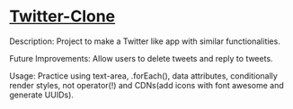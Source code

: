 # [Twitter-Clone](https://danilocanuto.github.io/Twitter-clone)

Description: Project to make a Twitter like app with similar functionalities.

Future Improvements: Allow users to delete tweets and reply to tweets.

Usage: Practice using text-area, .forEach(), data attributes, conditionally render styles, not operator(!) and CDNs(add icons with font awesome and generate UUIDs).


